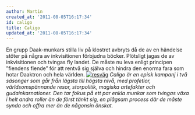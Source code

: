 ```yaml
---
author: Martin
created_at: '2011-08-05T16:17:34'
id: caligo
title: Caligo
updated_at: '2011-08-05T16:17:34'
---
```

En grupp Daak-munkars stilla liv på klostret avbryts då de av en händelse stöter på några av inkvisitionen förbjudna böcker. Plötsligt jagas de av inkvisitionen och tvingas fly landet. De måste nu leva enligt principen ”fiendens fiende” för att rentvå sig själva och hindra den enorma fara som hotar Daaktron och hela världen. [<img src="http://kampanj.ripperdoc.net/wp-content/uploads/resväg-300x207.jpg" title="resväg" class="aligncenter size-medium wp-image-647" />] *Caligo är en episk kampanj i två säsonger som går från lägsta till högsta nivå, med profetior, världsomspännande resor, storpolitik, magiska artefakter och gudainkarnationer. Den tar fokus på ett par enkla munkar som tvingas växa i helt andra roller än de först tänkt sig, en plågsam process där de måste synda och offra mer än de någonsin önskat.*

  [<img src="http://kampanj.ripperdoc.net/wp-content/uploads/resväg-300x207.jpg" title="resväg" class="aligncenter size-medium wp-image-647" />]: http://kampanj.ripperdoc.net/wp-content/uploads/resväg.jpg